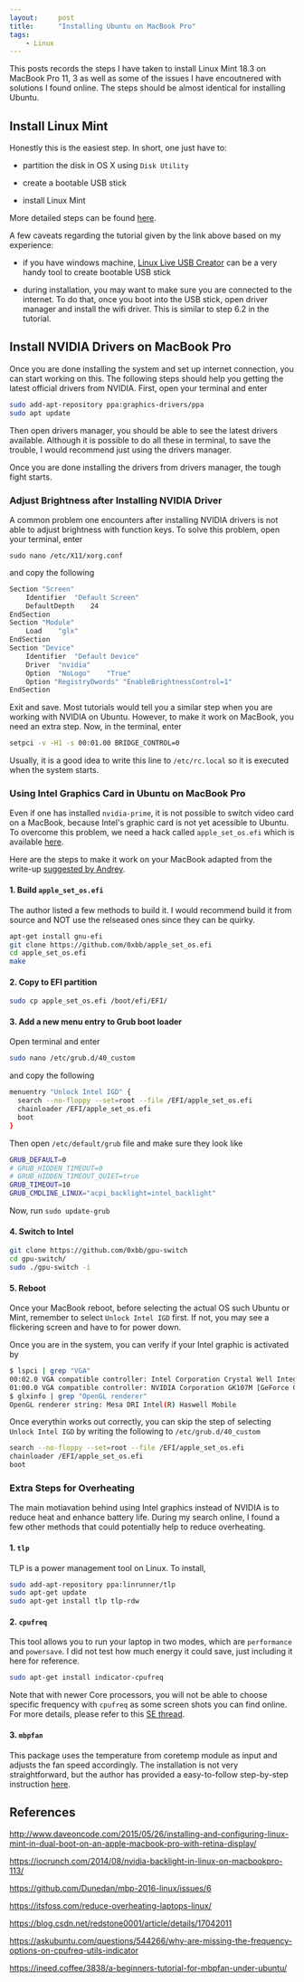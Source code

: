 ```yaml
---
layout:     post
title:      "Installing Ubuntu on MacBook Pro"
tags:
    - Linux
---
```


This posts records the steps I have taken to install Linux Mint 18.3 on MacBook Pro 11, 3 as well as some of the issues I have encoutnered with solutions I found online. The steps should be almost identical for installing Ubuntu.

## Install Linux Mint

Honestly this is the easiest step. In short, one just have to: 

- partition the disk in OS X using `Disk Utility`

- create a bootable USB stick  

- install Linux Mint 

More detailed steps can be found [here](http://www.daveoncode.com/2015/05/26/installing-and-configuring-linux-mint-in-dual-boot-on-an-apple-macbook-pro-with-retina-display/).

A few caveats regarding the tutorial given by the link above based on my experience:

- if you have windows machine, [Linux Live USB Creator](https://www.linuxliveusb.com/) can be a very handy tool to create bootable USB stick

- during installation, you may want to make sure you are connected to the internet. To do that, once you boot into the USB stick, open driver manager and install the wifi driver. This is similar to step 6.2 in the tutorial. 

## Install NVIDIA Drivers on MacBook Pro

Once you are done installing the system and set up internet connection, you can start working on this. The following steps should help you getting the latest official drivers from NVIDIA. First, open your terminal and enter

```bash
sudo add-apt-repository ppa:graphics-drivers/ppa
sudo apt update
```

Then open drivers manager, you should be able to see the latest drivers available. Although it is possible to do all these in terminal, to save the trouble, I would recommend just using the drivers manager. 

Once you are done installing the drivers from drivers manager, the tough fight starts. 

### Adjust Brightness after Installing NVIDIA Driver

A common problem one encounters after installing NVIDIA drivers is not able to adjust brightness with function keys. To solve this problem, open your terminal, enter

```
sudo nano /etc/X11/xorg.conf
```

and copy the following

```bash
Section "Screen"
	Identifier	"Default Screen"
	DefaultDepth	24
EndSection
Section "Module"
	Load	"glx"
EndSection
Section "Device"
	Identifier	"Default Device"
	Driver	"nvidia"
	Option	"NoLogo"	"True"
	Option "RegistryDwords" "EnableBrightnessControl=1"
EndSection
```

Exit and save. Most tutorials would tell you a similar step when you are working with NVIDIA on Ubuntu. However, to make it work on MacBook, you need an extra step. Now, in the terminal, enter 

```bash
setpci -v -H1 -s 00:01.00 BRIDGE_CONTROL=0
```

Usually, it is a good idea to write this line to `/etc/rc.local` so it is executed when the system starts. 

### Using Intel Graphics Card in Ubuntu on MacBook Pro

Even if one has installed `nvidia-prime`, it is not possible to switch video card on a MacBook, because Intel's graphic card is not yet acessible to Ubuntu. To overcome this problem, we need a hack called `apple_set_os.efi` which is available [here](https://github.com/0xbb/apple_set_os.efi). 

Here are the steps to make it work on your MacBook adapted from the write-up [suggested by Andrey](https://github.com/Dunedan/mbp-2016-linux/issues/6).

#### 1. Build `apple_set_os.efi`

The author listed a few methods to build it. I would recommend build it from source and NOT use the relseased ones since they can be quirky. 

```bash
apt-get install gnu-efi
git clone https://github.com/0xbb/apple_set_os.efi
cd apple_set_os.efi
make
```

#### 2. Copy to EFI partition

```bash
sudo cp apple_set_os.efi /boot/efi/EFI/
```

#### 3. Add a new menu entry to Grub boot loader

Open terminal and enter

```bash
sudo nano /etc/grub.d/40_custom
```

and copy the following

```bash
menuentry "Unlock Intel IGD" {
  search --no-floppy --set=root --file /EFI/apple_set_os.efi
  chainloader /EFI/apple_set_os.efi
  boot
}
```

Then open `/etc/default/grub` file and make sure they look like 

```bash
GRUB_DEFAULT=0
# GRUB_HIDDEN_TIMEOUT=0
# GRUB_HIDDEN_TIMEOUT_QUIET=true
GRUB_TIMEOUT=10
GRUB_CMDLINE_LINUX="acpi_backlight=intel_backlight"
```

Now, run `sudo update-grub`

#### 4. Switch to Intel

```bash
git clone https://github.com/0xbb/gpu-switch
cd gpu-switch/
sudo ./gpu-switch -i
```

#### 5. Reboot

Once your MacBook reboot, before selecting the actual OS such Ubuntu or Mint, remember to select `Unlock Intel IGD` first. If not, you may see a flickering screen and have to for power down. 

Once you are in the system, you can verify if your Intel graphic is activated by

```bash
$ lspci | grep "VGA"
00:02.0 VGA compatible controller: Intel Corporation Crystal Well Integrated Graphics Controller (rev 08)
01:00.0 VGA compatible controller: NVIDIA Corporation GK107M [GeForce GT 750M Mac Edition] (rev a1)
$ glxinfo | grep "OpenGL renderer"
OpenGL renderer string: Mesa DRI Intel(R) Haswell Mobile
```

Once everythin works out correctly, you can skip the step of selecting `Unlock Intel IGD` by writing the following to `/etc/grub.d/40_custom`

```bash 
search --no-floppy --set=root --file /EFI/apple_set_os.efi
chainloader /EFI/apple_set_os.efi
boot
```

### Extra Steps for Overheating

The main motiavation behind using Intel graphics instead of NVIDIA is to reduce heat and enhance battery life. During my search online, I found a few other methods that could potentially help to reduce overheating. 

#### 1. `tlp`

TLP is a power management tool on Linux. To install, 

```bash 
sudo add-apt-repository ppa:linrunner/tlp
sudo apt-get update
sudo apt-get install tlp tlp-rdw
```

#### 2. `cpufreq`

This tool allows you to run your laptop in two modes, which are `performance` and `powersave`. I did not test how much energy it could save, just including it here for reference. 

```bash
sudo apt-get install indicator-cpufreq
```

Note that with newer Core processors, you will not be able to choose specific frequency with `cpufreq` as some screen shots you can find online. For more details, please refer to this [SE thread](https://askubuntu.com/questions/544266/why-are-missing-the-frequency-options-on-cpufreq-utils-indicator).

#### 3. `mbpfan`

This package uses the temperature from coretemp module as input and adjusts the fan speed accordingly. The installation is not very straightforward, but the author has provided a easy-to-follow step-by-step instruction [here](https://ineed.coffee/3838/a-beginners-tutorial-for-mbpfan-under-ubuntu/).

## References

http://www.daveoncode.com/2015/05/26/installing-and-configuring-linux-mint-in-dual-boot-on-an-apple-macbook-pro-with-retina-display/

https://iocrunch.com/2014/08/nvidia-backlight-in-linux-on-macbookpro-113/

https://github.com/Dunedan/mbp-2016-linux/issues/6

https://itsfoss.com/reduce-overheating-laptops-linux/

https://blog.csdn.net/redstone0001/article/details/17042011

https://askubuntu.com/questions/544266/why-are-missing-the-frequency-options-on-cpufreq-utils-indicator

https://ineed.coffee/3838/a-beginners-tutorial-for-mbpfan-under-ubuntu/

